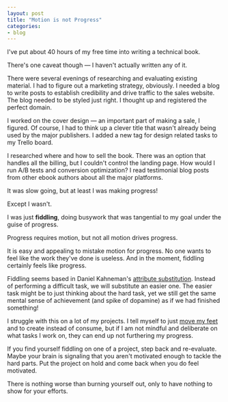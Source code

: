 ```yaml
---
layout: post
title: "Motion is not Progress"
categories:
- blog
---
```


I've put about 40 hours of my free time into writing a technical book.

There's one caveat though &mdash; I haven't actually written any of it.

There were several evenings of researching and evaluating existing material. I had
to figure out a marketing strategy, obviously. I needed a blog to write posts to establish credibility
and drive traffic to the sales website. The blog needed to be styled just right. I thought up
and registered the perfect domain.

I worked on the cover design &mdash; an important part of making a sale, I figured. Of course,
I had to think up a clever title that wasn't already being used by the major publishers. I added
a new tag for design related tasks to my Trello board.

I researched where and how to sell the book. There was an option that handles all the billing,
but I couldn't control the landing page. How would I run A/B tests and conversion optimization? I
read testimonial blog posts from other ebook authors about all the major platforms.

It was slow going, but at least I was making progress!

Except I wasn't. 

I was just **fiddling**, doing busywork that was tangential to my goal under the guise of progress.

Progress requires motion, but not all motion drives progress.

It is easy and appealing to mistake motion for progress. No one wants to feel like the work
they've done is useless. And in the moment, fiddling certainly feels like progress.

Fiddling seems based in Daniel Kahneman's [attribute substitution][as]. Instead of performing a difficult
task, we will substitute an easier one. The easier task might be to just thinking about the hard task, yet
we still get the same mental sense of achievement (and spike of dopamine) as if we had finished something!

I struggle with this on a lot of my projects. I tell myself to just [move my feet][myf] and to create 
instead of consume, but if I am not mindful and deliberate on what tasks I work on, they can end up not 
furthering my progress.

If you find yourself fiddling on one of a project, step back and re-evaluate. Maybe your
brain is signaling that you aren't motivated enough to tackle the hard parts. Put the project on hold and
come back when you do feel motivated.

There is nothing worse than burning yourself out, only to have nothing to show for your 
efforts.

[as]: http://en.wikipedia.org/wiki/Attribute_substitution
[myf]: http://mdswanson.com/blog/2012/08/27/move-your-feet.html
